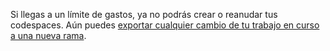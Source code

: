 Si llegas a un límite de gastos, ya no podrás crear o reanudar tus codespaces. Aún puedes [exportar cualquier cambio de tu trabajo en curso a una nueva rama](/codespaces/troubleshooting/exporting-changes-to-a-branch). 